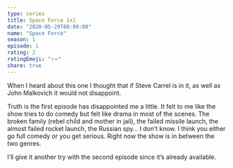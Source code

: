 ```yaml
---
type: series
title: Space Force 1x1
date: "2020-05-29T00:00:00"
name: "Space Force"
season: 1
episode: 1
rating: 2
ratingEmoji: "⭐️⭐️"
share: true
---
```


When I heard about this one I thought that if Steve Carrel is in it, as well as John Malkovich it would not disappoint.

Truth is the first episode has disappointed me a little. It felt to me like the show tries to do comedy but felt like drama in most of the scenes. The broken family (rebel child and mother in jail), the failed missile launch, the almost failed rocket launch, the Russian spy… I don’t know. I think you either go full comedy or you get serious. Right now the show is in between the two genres.

I’ll give it another try with the second episode since it’s already available.
